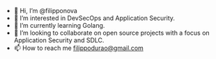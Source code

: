 - 👋 Hi, I’m @filipponova
- 👀 I’m interested in DevSecOps and Application Security.
- 🌱 I’m currently learning Golang.
- 💞️ I’m looking to collaborate on open source projects with a focus on Application Security and SDLC.
- 📫 How to reach me filippodurao@gmail.com

<!---
filipponova/filipponova is a ✨ special ✨ repository because its `README.md` (this file) appears on your GitHub profile.
You can click the Preview link to take a look at your changes.
--->

